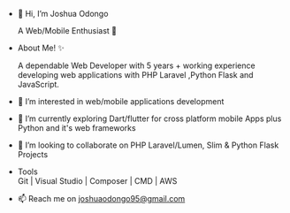 - 👋 Hi, I’m Joshua Odongo

    A Web/Mobile  Enthusiast 🚀

- About Me! ✨
     
  A dependable Web Developer with 5 years + working experience developing web applications with PHP Laravel ,Python Flask and JavaScript.
     
- 👀 I’m interested in web/mobile applications development 
- 🌱 I’m currently exploring Dart/flutter for cross platform mobile Apps plus Python and it's web frameworks
- 💞️ I’m looking to collaborate on PHP Laravel/Lumen, Slim & Python Flask Projects
- Tools                                                                                                                                                        
  Git | Visual Studio | Composer | CMD | AWS 
- 📫 Reach me on joshuaodongo95@gmail.com

<!---
joshuaodongo95/joshuaodongo95 is a ✨ special ✨ repository because its `README.md` (this file) appears on your GitHub profile.
You can click the Preview link to take a look at your changes.
--->
